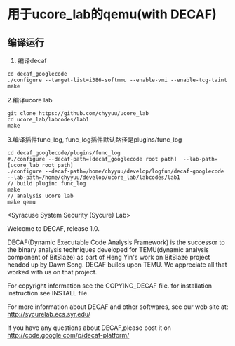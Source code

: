 # 用于ucore_lab的qemu(with DECAF)
## 编译运行

1. 编译decaf
```
cd decaf_googlecode
./configure --target-list=i386-softmmu --enable-vmi --enable-tcg-taint
make
```

2.编译ucore lab
```
git clone https://github.com/chyyuu/ucore_lab
cd ucore_lab/labcodes/lab1
make   
```

3.编译插件func_log, func_log插件默认路径是plugins/func_log
```
cd decaf_googlecode/plugins/func_log
#./configure --decaf-path=[decaf_googlecode root path]  --lab-path=[ucore lab root path]
./configure --decaf-path=/home/chyyuu/develop/logfun/decaf-googlecode --lab-path=/home/chyyuu/develop/ucore_lab/labcodes/lab1                                     
// build plugin: func_log
make
// analysis ucore lab
make qemu
```

<Syracuse System Security (Sycure) Lab>

Welcome to DECAF, release 1.0.

DECAF(Dynamic Executable Code Analysis Framework) is the successor to 
the binary analysis techniques developed for TEMU(dynamic analysis component
of BitBlaze) as part of Heng Yin's work on BitBlaze project headed up by Dawn Song.
DECAF builds upon TEMU. We appreciate all that worked with us on that project.

For copyright information see the COPYING_DECAF file.
for installation instruction see INSTALL file.

For more information about DECAF and other softwares, see our
web site at:
http://sycurelab.ecs.syr.edu/

If you have any questions about DECAF,please post it on 
http://code.google.com/p/decaf-platform/

